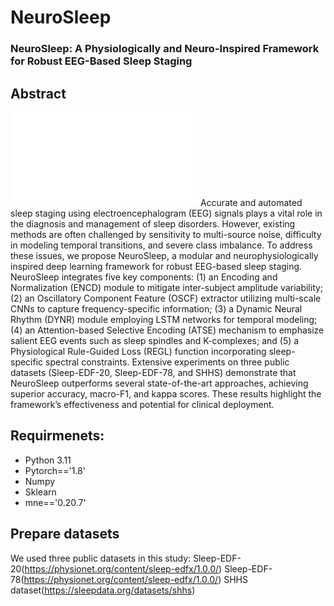 # NeuroSleep
### NeuroSleep: A Physiologically and Neuro-Inspired Framework for Robust EEG-Based Sleep Staging
## Abstract
![NeuroSleep](imgs/network.pdf)
Accurate and automated sleep staging using electroencephalogram (EEG) signals plays a vital role in the diagnosis and management of sleep disorders. However, existing methods are often challenged by sensitivity to multi-source noise, difficulty in modeling temporal transitions, and severe class imbalance. To address these issues, we propose NeuroSleep, a modular and neurophysiologically inspired deep learning framework for robust EEG-based sleep staging. NeuroSleep integrates five key components: (1) an Encoding and Normalization (ENCD) module to mitigate inter-subject amplitude variability; (2) an Oscillatory Component Feature (OSCF) extractor utilizing multi-scale CNNs to capture frequency-specific information; (3) a Dynamic Neural Rhythm (DYNR) module employing LSTM networks for temporal modeling; (4) an Attention-based Selective Encoding (ATSE) mechanism to emphasize salient EEG events such as sleep spindles and K-complexes; and (5) a Physiological Rule-Guided Loss (REGL) function incorporating sleep-specific spectral constraints. Extensive experiments on three public datasets (Sleep-EDF-20, Sleep-EDF-78, and SHHS) demonstrate that NeuroSleep outperforms several state-of-the-art approaches, achieving superior accuracy, macro-F1, and kappa scores. These results highlight the framework’s effectiveness and potential for clinical deployment.


## Requirmenets:
- Python 3.11
- Pytorch=='1.8'
- Numpy
- Sklearn
- mne=='0.20.7'

## Prepare datasets

We used three public datasets in this study:
Sleep-EDF-20(https://physionet.org/content/sleep-edfx/1.0.0/)
Sleep-EDF-78(https://physionet.org/content/sleep-edfx/1.0.0/)
SHHS dataset(https://sleepdata.org/datasets/shhs)

